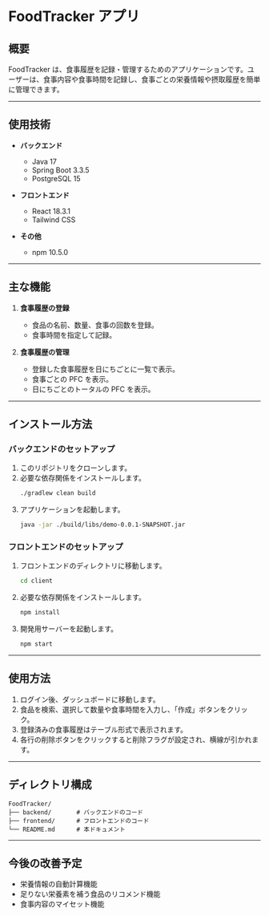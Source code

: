 # FoodTracker アプリ

## 概要

FoodTracker は、食事履歴を記録・管理するためのアプリケーションです。ユーザーは、食事内容や食事時間を記録し、食事ごとの栄養情報や摂取履歴を簡単に管理できます。

---

## 使用技術

- **バックエンド**

  - Java 17
  - Spring Boot 3.3.5
  - PostgreSQL 15

- **フロントエンド**

  - React 18.3.1
  - Tailwind CSS

- **その他**
  - npm 10.5.0

---

## 主な機能

1. **食事履歴の登録**

   - 食品の名前、数量、食事の回数を登録。
   - 食事時間を指定して記録。

2. **食事履歴の管理**
   - 登録した食事履歴を日にちごとに一覧で表示。
   - 食事ごとの PFC を表示。
   - 日にちごとのトータルの PFC を表示。

---

## インストール方法

### バックエンドのセットアップ

1. このリポジトリをクローンします。
2. 必要な依存関係をインストールします。
   ```bash
   ./gradlew clean build
   ```
3. アプリケーションを起動します。
   ```bash
   java -jar ./build/libs/demo-0.0.1-SNAPSHOT.jar
   ```

### フロントエンドのセットアップ

1. フロントエンドのディレクトリに移動します。
   ```bash
   cd client
   ```
2. 必要な依存関係をインストールします。
   ```bash
   npm install
   ```
3. 開発用サーバーを起動します。
   ```bash
   npm start
   ```

---

## 使用方法

1. ログイン後、ダッシュボードに移動します。
2. 食品を検索、選択して数量や食事時間を入力し、「作成」ボタンをクリック。
3. 登録済みの食事履歴はテーブル形式で表示されます。
4. 各行の削除ボタンをクリックすると削除フラグが設定され、横線が引かれます。

---

## ディレクトリ構成

```
FoodTracker/
├── backend/       # バックエンドのコード
├── frontend/      # フロントエンドのコード
└── README.md      # 本ドキュメント
```

---

## 今後の改善予定

- 栄養情報の自動計算機能
- 足りない栄養素を補う食品のリコメンド機能
- 食事内容のマイセット機能
